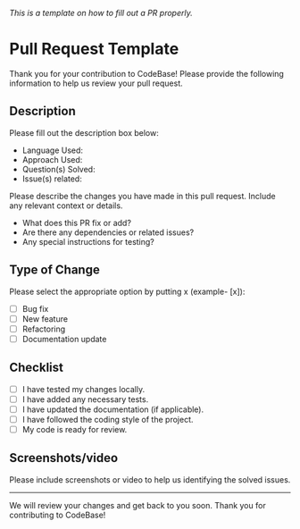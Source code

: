 _This is a template on how to fill out a PR properly._ 
 
# Pull Request Template

Thank you for your contribution to CodeBase! Please provide the following information to help us review your pull request.

## Description
Please fill out the description box below:

- Language Used:  		
- Approach Used: 		
- Question(s) Solved:	
- Issue(s) related: 

Please describe the changes you have made in this pull request. Include any relevant context or details.

- What does this PR fix or add?
- Are there any dependencies or related issues?
- Any special instructions for testing?

## Type of Change

Please select the appropriate option by putting x (example- [x]):

- [ ] Bug fix
- [ ] New feature
- [ ] Refactoring
- [ ] Documentation update

## Checklist

- [ ] I have tested my changes locally.
- [ ] I have added any necessary tests.
- [ ] I have updated the documentation (if applicable).
- [ ] I have followed the coding style of the project.
- [ ] My code is ready for review.

## Screenshots/video

Please include screenshots or video to help us identifying the solved issues.

---

We will review your changes and get back to you soon. Thank you for contributing to CodeBase!
